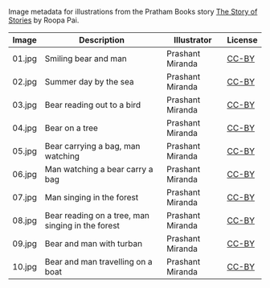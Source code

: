 Image metadata for illustrations from the Pratham Books story [The Story of Stories](https://storyweaver.org.in/stories/2380-the-story-of-stories) by Roopa Pai.

Image | Description | Illustrator | License
----- | ----------- | ----------- | -------
01.jpg | Smiling bear and man | Prashant Miranda | [CC-BY](https://creativecommons.org/licenses/by/4.0/)
02.jpg | Summer day by the sea | Prashant Miranda | [CC-BY](https://creativecommons.org/licenses/by/4.0/)
03.jpg | Bear reading out to a bird | Prashant Miranda | [CC-BY](https://creativecommons.org/licenses/by/4.0/)
04.jpg | Bear on a tree | Prashant Miranda | [CC-BY](https://creativecommons.org/licenses/by/4.0/)
05.jpg | Bear carrying a bag, man watching | Prashant Miranda | [CC-BY](https://creativecommons.org/licenses/by/4.0/)
06.jpg | Man watching a bear carry a bag | Prashant Miranda | [CC-BY](https://creativecommons.org/licenses/by/4.0/)
07.jpg | Man singing in the forest | Prashant Miranda | [CC-BY](https://creativecommons.org/licenses/by/4.0/)
08.jpg | Bear reading on a tree, man singing in the forest | Prashant Miranda | [CC-BY](https://creativecommons.org/licenses/by/4.0/)
09.jpg | Bear and man with turban | Prashant Miranda | [CC-BY](https://creativecommons.org/licenses/by/4.0/)
10.jpg | Bear and man travelling on a boat | Prashant Miranda | [CC-BY](https://creativecommons.org/licenses/by/4.0/)

